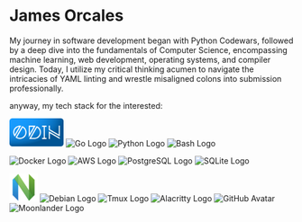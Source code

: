 # James Orcales

My journey in software development began with Python Codewars, followed by a deep dive into the fundamentals of Computer Science, encompassing machine learning, web development, operating systems, and compiler design. Today, I utilize my critical thinking acumen to navigate the intricacies of YAML linting and wrestle misaligned colons into submission professionally.

anyway, my tech stack for the interested:

<img src="https://github.com/odin-lang/Odin/blob/master/misc/logo-slim.png" height="50" alt="Odin Logo"> <img src="https://upload.wikimedia.org/wikipedia/commons/thumb/0/05/Go_Logo_Blue.svg/330px-Go_Logo_Blue.svg.png" height="50" alt="Go Logo"> <img src="https://upload.wikimedia.org/wikipedia/commons/thumb/c/c3/Python-logo-notext.svg/115px-Python-logo-notext.svg.png" height="50" alt="Python Logo"> <img src="https://upload.wikimedia.org/wikipedia/commons/thumb/4/4b/Bash_Logo_Colored.svg/512px-Bash_Logo_Colored.svg.png" height="50" alt="Bash Logo">

<img src="https://upload.wikimedia.org/wikipedia/commons/7/70/Docker_logo.png" height="50" alt="Docker Logo"> <img src="https://upload.wikimedia.org/wikipedia/commons/thumb/9/93/Amazon_Web_Services_Logo.svg/512px-Amazon_Web_Services_Logo.svg.png" height="50" alt="AWS Logo"> <img src="https://upload.wikimedia.org/wikipedia/commons/thumb/2/29/Postgresql_elephant.svg/540px-Postgresql_elephant.svg.png" height="50" alt="PostgreSQL Logo"> <img src="https://upload.wikimedia.org/wikipedia/commons/thumb/3/38/SQLite370.svg/382px-SQLite370.svg.png" height="50" alt="SQLite Logo">

<img src="https://raw.githubusercontent.com/github/explore/26674e638508ac4a4e113ee32d6755ebfa000569/topics/neovim/neovim.png" height="50" alt="Neovim Logo"> <img src="https://upload.wikimedia.org/wikipedia/commons/thumb/6/66/Openlogo-debianV2.svg/250px-Openlogo-debianV2.svg.png" height="50" alt="Debian Logo"> <img src="https://upload.wikimedia.org/wikipedia/commons/thumb/e/e4/Tmux_logo.svg/608px-Tmux_logo.svg.png" height="50" alt="Tmux Logo"> <img src="https://upload.wikimedia.org/wikipedia/commons/thumb/9/90/Alacritty_logo.svg/270px-Alacritty_logo.svg.png" height="50" alt="Alacritty Logo"> <img src="https://avatars.githubusercontent.com/u/32400794?s=200&v=4" height="50" alt="GitHub Avatar"> <img src="https://www.zsa.io/cdn-cgi/image/width=180,quality=80,format=auto/@moonlander/images/logos/moonlander-logo.webp" height="50" alt="Moonlander Logo">
